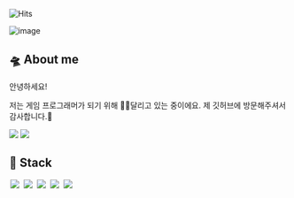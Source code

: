 
<!--방문자 수, 깃허브 팔로워 수-->
![Hits](https://hits.seeyoufarm.com/api/count/incr/badge.svg?url=https%3A%2F%2Fgithub.com%2Fansohxxn&count_bg=%23FFC500&title_bg=%23555555&icon=diaspora.svg&icon_color=%23FFDD00&title=visitors&edge_flat=false)

![image](https://camo.githubusercontent.com/fcdf57ef719540af341e4497e5bba18773723bca6d94ae235fe8ab776e645d8e/68747470733a2f2f6d65646961312e67697068792e636f6d2f6d656469612f6c4a66537a55656631306d377073735766382f67697068792e676966)

## 🛸 About me

안녕하세요! 

저는 게임 프로그래머가 되기 위해 🏃‍♀️달리고 있는 중이에요. 제 깃허브에 방문해주셔서 감사합니다.🥰

<img src = "https://img.shields.io/badge/%EC%A0%9C%20%EB%B8%94%EB%A1%9C%EA%B7%B8%20%EC%9E%85%EB%8B%88%EB%8B%A4!%20-%23121011.svg?&style=flat&logo=github&logoColor=white&link=https://ansohxxn.github.io/"/> 

<img src="https://img.shields.io/badge/YouTube%20-%23FF0000.svg?&style=flat&logo=YouTube&logoColor=white&link=https://www.youtube.com/channel/UCh2PUxXthHJtfnh03z4pV-Q"/>

<br>

## 🚀 Stack

<img src = "https://img.shields.io/badge/-C-black?style=flat&logo=c%2B%2B" style="height : auto; margin-left : 2px; margin-right : 2px;"/> <img src = "https://img.shields.io/badge/-C++-black?style=flat&logo=c%2B%2B" style="height : auto; margin-left : 2px; margin-right : 2px;"/> <img src = "https://img.shields.io/badge/-C%23%20-black?style=flat&logo=C%20Sharp" style="height : auto; margin-left : 2px; margin-right : 2px;"/> <img src="https://img.shields.io/badge/unity%20-%23000000.svg?&style=flat&logo=unity&logoColor=white" style="height : auto; margin-left : 2px; margin-right : 2px;"/> <img src="https://img.shields.io/badge/unreal%20engine%20-%23313131.svg?&style=flat&logo=unreal%20engine&logoColor=white" style="height : auto; margin-left : 2px; margin-right : 2px;"/>

